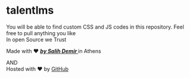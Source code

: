 # talentlms
You will be able to find custom CSS and JS codes in this repository.
Feel free to pull anything you like
<br>
In open Source we Trust

<p class="love">Made with ❤ <a href="https://github.com/salihhdemirr"><strong><i> by Salih Demir </i></strong></a> in Athens</p>
<span>AND</span>
<br>
<div class="gist-meta">Hosted with ❤ by <a href="https://github.com">GitHub</a> </div>
